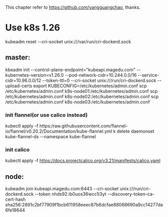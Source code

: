 This chapter refer to https://github.com/yangguangchao, thanks.

# Use k8s 1.26
kubeadm reset --cri-socket unix:///var/run/cri-dockerd.sock
## master:
kbeadm init --control-plane-endpoint="kubeapi.magedu.com" --kubernetes-version=v1.26.0 --pod-network-cidr=10.244.0.0/16 --service-cidr=10.96.0.0/12 --token-ttl=0 --cri-socket unix:///run/cri-dockerd.sock --upload-certs
export KUBECONFIG=/etc/kubernetes/admin.conf
scp /etc/kubernetes/admin.conf k8s-node01:/etc/kubernetes/admin.conf
scp /etc/kubernetes/admin.conf k8s-node02:/etc/kubernetes/admin.conf
scp /etc/kubernetes/admin.conf k8s-node03:/etc/kubernetes/admin.conf

### init flannel(or use calico instead)
kubectl apply -f https:/raw.githubusercontent.com/flannel-io/flannel/v0.20.2/Documentation/kube-flannel.yml
k delete daemonset kube-flannel-ds --namespace kube-flannel

### init calico
kubectl apply -f https://docs.projectcalico.org/v3.21/manifests/calico.yaml

## node:
kubeadm join kubeapi.magedu.com:6443 --cri-socket unix:///run/cri-dockerd.sock --token nhds92.ib0uos36wcc1i3yt --discovery-token-ca-cert-hash sha256:2891c2bf77909f1bcb611958eeec87b6dcfae88068690a9cc14277da6fe18644
